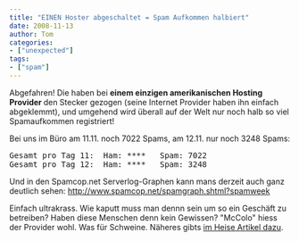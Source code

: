 ```yaml
---
title: "EINEN Hoster abgeschaltet = Spam Aufkommen halbiert"
date: 2008-11-13
author: Tom
categories:
- ["unexpected"]
tags:
- ["spam"]
---
```

Abgefahren! Die haben bei <strong>einem einzigen amerikanischen Hosting</strong> <strong>Provider </strong>den Stecker gezogen (seine Internet Provider haben ihn einfach abgeklemmt), und umgehend wird überall auf der Welt nur noch halb so viel Spamaufkommen registriert!

Bei uns im Büro am 11.11. noch 7022 Spams, am 12.11. nur noch 3248 Spams:
<pre>Gesamt pro Tag 11:  Ham: ****   Spam: 7022
Gesamt pro Tag 12:  Ham: **** 	Spam: 3248
</pre>
Und in den Spamcop.net Serverlog-Graphen kann mans derzeit auch ganz deutlich sehen:
<a title="Wochenstatistik-graph von Spamcop.net" href="http://www.spamcop.net/spamgraph.shtml?spamweek" target="_blank">http://www.spamcop.net/spamgraph.shtml?spamweek</a>

Einfach ultrakrass. Wie kaputt muss man dennn sein um so ein Geschäft zu betreiben? Haben diese Menschen denn kein Gewissen? "McColo" hiess der Provider wohl. Was für Schweine.
Näheres gibts <a href="http://www.heise.de/newsticker/US-Provider-ziehen-Spam-Schleuder-den-Stecker--/meldung/118804" target="_blank">im Heise Artikel dazu</a>.